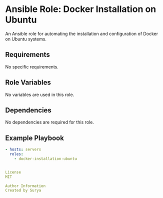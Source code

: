 # Ansible Role: Docker Installation on Ubuntu

An Ansible role for automating the installation and configuration of Docker on Ubuntu systems.

## Requirements

No specific requirements.

## Role Variables

No variables are used in this role.

## Dependencies

No dependencies are required for this role.

## Example Playbook

```yaml
- hosts: servers
  roles:
    - docker-installation-ubuntu


License
MIT

Author Information
Created by Surya

